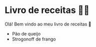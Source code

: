 # Livro de receitas :man_cook:

Olá! Bem vindo ao meu livro de receitas :wave:

- Pão de queijo
- Strogonoff de frango
